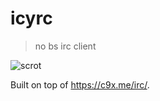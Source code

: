 # icyrc
> no bs irc client

![scrot](https://x.icyphox.sh/8K0.png)

Built on top of https://c9x.me/irc/.

